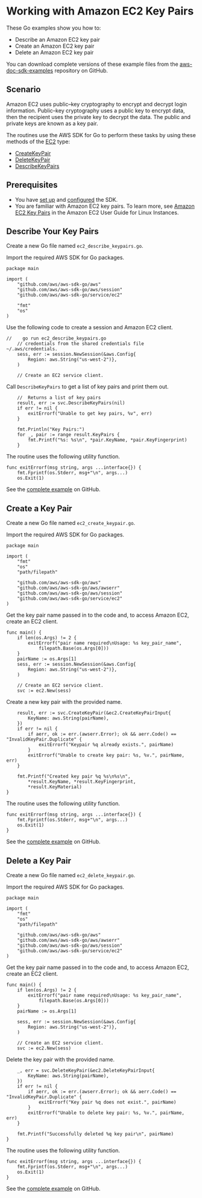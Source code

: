 # Working with Amazon EC2 Key Pairs<a name="ec2-example-working-with-key-pairs"></a>

These Go examples show you how to:
+ Describe an Amazon EC2 key pair
+ Create an Amazon EC2 key pair
+ Delete an Amazon EC2 key pair

You can download complete versions of these example files from the [aws\-doc\-sdk\-examples](https://github.com/awsdocs/aws-doc-sdk-examples/tree/master/go/example_code/ec2) repository on GitHub\.

## Scenario<a name="ec2-key-pairs-scenario"></a>

Amazon EC2 uses public–key cryptography to encrypt and decrypt login information\. Public–key cryptography uses a public key to encrypt data, then the recipient uses the private key to decrypt the data\. The public and private keys are known as a key pair\.

The routines use the AWS SDK for Go to perform these tasks by using these methods of the [EC2](https://docs.aws.amazon.com/sdk-for-go/api/service/ec2/#EC2) type:
+  [CreateKeyPair](https://docs.aws.amazon.com/sdk-for-go/api/service/ec2/#EC2.CreateKeyPair) 
+  [DeleteKeyPair](https://docs.aws.amazon.com/sdk-for-go/api/service/ec2/#EC2.DeleteKeyPair) 
+  [DescribeKeyPairs](https://docs.aws.amazon.com/sdk-for-go/api/service/ec2/#EC2.DescribeKeyPairs) 

## Prerequisites<a name="ec2-key-pairs-prerequisites"></a>
+ You have [set up](setting-up.md) and [configured](configuring-sdk.md) the SDK\.
+ You are familiar with Amazon EC2 key pairs\. To learn more, see [Amazon EC2 Key Pairs](https://docs.aws.amazon.com/AWSEC2/latest/UserGuide/ec2-key-pairs.html) in the Amazon EC2 User Guide for Linux Instances\.

## Describe Your Key Pairs<a name="example-describing-your-key-pairs"></a>

Create a new Go file named `ec2_describe_keypairs.go`\.

Import the required AWS SDK for Go packages\.

```
package main

import (
    "github.com/aws/aws-sdk-go/aws"
    "github.com/aws/aws-sdk-go/aws/session"
    "github.com/aws/aws-sdk-go/service/ec2"

    "fmt"
    "os"
)
```

Use the following code to create a session and Amazon EC2 client\.

```
//    go run ec2_describe_keypairs.go
    // credentials from the shared credentials file ~/.aws/credentials.
    sess, err := session.NewSession(&aws.Config{
        Region: aws.String("us-west-2")},
    )

    // Create an EC2 service client.
```

Call `DescribeKeyPairs` to get a list of key pairs and print them out\.

```
    //  Returns a list of key pairs
    result, err := svc.DescribeKeyPairs(nil)
    if err != nil {
        exitErrorf("Unable to get key pairs, %v", err)
    }

    fmt.Println("Key Pairs:")
    for _, pair := range result.KeyPairs {
        fmt.Printf("%s: %s\n", *pair.KeyName, *pair.KeyFingerprint)
    }
```

The routine uses the following utility function\.

```
func exitErrorf(msg string, args ...interface{}) {
    fmt.Fprintf(os.Stderr, msg+"\n", args...)
    os.Exit(1)
```

See the [complete example](https://github.com/awsdocs/aws-doc-sdk-examples/blob/main/go/example_code/ec2/ec2_describe_keypairs.go) on GitHub\.

## Create a Key Pair<a name="example-create-key-pair"></a>

Create a new Go file named `ec2_create_keypair.go`\.

Import the required AWS SDK for Go packages\.

```
package main

import (
    "fmt"
    "os"
    "path/filepath"

    "github.com/aws/aws-sdk-go/aws"
    "github.com/aws/aws-sdk-go/aws/awserr"
    "github.com/aws/aws-sdk-go/aws/session"
    "github.com/aws/aws-sdk-go/service/ec2"
)
```

Get the key pair name passed in to the code and, to access Amazon EC2, create an EC2 client\.

```
func main() {
    if len(os.Args) != 2 {
        exitErrorf("pair name required\nUsage: %s key_pair_name",
            filepath.Base(os.Args[0]))
    }
    pairName := os.Args[1]
    sess, err := session.NewSession(&aws.Config{
        Region: aws.String("us-west-2")},
    )

    // Create an EC2 service client.
    svc := ec2.New(sess)
```

Create a new key pair with the provided name\.

```
    result, err := svc.CreateKeyPair(&ec2.CreateKeyPairInput{
        KeyName: aws.String(pairName),
    })
    if err != nil {
        if aerr, ok := err.(awserr.Error); ok && aerr.Code() == "InvalidKeyPair.Duplicate" {
            exitErrorf("Keypair %q already exists.", pairName)
        }
        exitErrorf("Unable to create key pair: %s, %v.", pairName, err)
    }

    fmt.Printf("Created key pair %q %s\n%s\n",
        *result.KeyName, *result.KeyFingerprint,
        *result.KeyMaterial)
}
```

The routine uses the following utility function\.

```
func exitErrorf(msg string, args ...interface{}) {
    fmt.Fprintf(os.Stderr, msg+"\n", args...)
    os.Exit(1)
}
```

See the [complete example](https://github.com/awsdocs/aws-doc-sdk-examples/blob/main/go/example_code/ec2/ec2_create_keypair.go) on GitHub\.

## Delete a Key Pair<a name="example-delete-key-pair"></a>

Create a new Go file named `ec2_delete_keypair.go`\.

Import the required AWS SDK for Go packages\.

```
package main

import (
    "fmt"
    "os"
    "path/filepath"

    "github.com/aws/aws-sdk-go/aws"
    "github.com/aws/aws-sdk-go/aws/awserr"
    "github.com/aws/aws-sdk-go/aws/session"
    "github.com/aws/aws-sdk-go/service/ec2"
)
```

Get the key pair name passed in to the code and, to access Amazon EC2, create an EC2 client\.

```
func main() {
    if len(os.Args) != 2 {
        exitErrorf("pair name required\nUsage: %s key_pair_name",
            filepath.Base(os.Args[0]))
    }
    pairName := os.Args[1]

    sess, err := session.NewSession(&aws.Config{
        Region: aws.String("us-west-2")},
    )

    // Create an EC2 service client.
    svc := ec2.New(sess)
```

Delete the key pair with the provided name\.

```
    _, err = svc.DeleteKeyPair(&ec2.DeleteKeyPairInput{
        KeyName: aws.String(pairName),
    })
    if err != nil {
        if aerr, ok := err.(awserr.Error); ok && aerr.Code() == "InvalidKeyPair.Duplicate" {
            exitErrorf("Key pair %q does not exist.", pairName)
        }
        exitErrorf("Unable to delete key pair: %s, %v.", pairName, err)
    }

    fmt.Printf("Successfully deleted %q key pair\n", pairName)
}
```

The routine uses the following utility function\.

```
func exitErrorf(msg string, args ...interface{}) {
    fmt.Fprintf(os.Stderr, msg+"\n", args...)
    os.Exit(1)
}
```

See the [complete example](https://github.com/awsdocs/aws-doc-sdk-examples/blob/main/go/example_code/ec2/ec2_delete_keypair.go) on GitHub\.